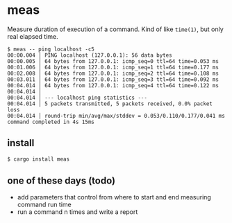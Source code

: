 # meas

Measure duration of execution of a command. Kind of like `time(1)`, but only
real elapsed time.

```
$ meas -- ping localhost -c5
00:00.004 │ PING localhost (127.0.0.1): 56 data bytes
00:00.005 │ 64 bytes from 127.0.0.1: icmp_seq=0 ttl=64 time=0.053 ms
00:01.006 │ 64 bytes from 127.0.0.1: icmp_seq=1 ttl=64 time=0.177 ms
00:02.008 │ 64 bytes from 127.0.0.1: icmp_seq=2 ttl=64 time=0.108 ms
00:03.011 │ 64 bytes from 127.0.0.1: icmp_seq=3 ttl=64 time=0.092 ms
00:04.014 │ 64 bytes from 127.0.0.1: icmp_seq=4 ttl=64 time=0.122 ms
00:04.014 │
00:04.014 │ --- localhost ping statistics ---
00:04.014 │ 5 packets transmitted, 5 packets received, 0.0% packet loss
00:04.014 │ round-trip min/avg/max/stddev = 0.053/0.110/0.177/0.041 ms
command completed in 4s 15ms
```

## install

```sh
$ cargo install meas
```

## one of these days (todo)

- add parameters that control from where to start and end measuring command run
  time
- run a command n times and write a report
